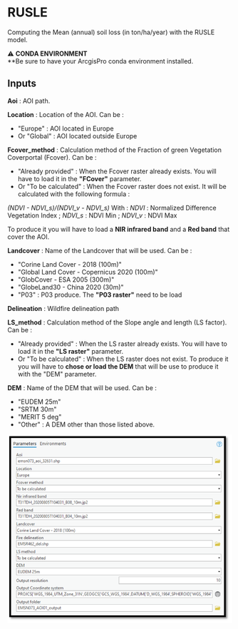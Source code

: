 # RUSLE
Computing the Mean (annual) soil loss (in ton/ha/year) with the RUSLE model.

:warning: **CONDA ENVIRONMENT**  
**Be sure to have your ArcgisPro conda environment installed.

## Inputs

**Aoi** : 
AOI path.

**Location** : 
Location of the AOI.
Can be :
- "Europe" : AOI located in Europe
- Or "Global" : AOI located outside Europe

**Fcover_method** :
Calculation method of the Fraction of green Vegetation Coverportal (Fcover).
Can be :
- "Already provided" : When the Fcover raster already exists. You will have to load it in the **"FCover"** parameter.
- Or "To be calculated" : When the Fcover raster does not exist. It will be calculated with the following formula :

_(NDVI - NDVI_s)/(NDVI_v - NDVI_s)_
With :
_NDVI_ : Normalized Difference Vegetation Index
; _NDVI_s_ : NDVI Min
; _NDVI_v_ : NDVI Max

To produce it you will have to load a **NIR infrared band** and a **Red band** that cover the AOI.

**Landcover** : 
Name of the Landcover that will be used.
Can be :
- "Corine Land Cover - 2018 (100m)"
- "Global Land Cover - Copernicus 2020 (100m)"
- "GlobCover - ESA 2005 (300m)"
- "GlobeLand30 - China 2020 (30m)"
- "P03" : P03 produce. The **"P03 raster"** need to be load

**Delineation** : Wildfire delineation path

**LS_method** : Calculation method of the Slope angle and length (LS factor).
Can be :
- "Already provided" : When the LS raster already exists. You will have to load it in the **"LS raster"** parameter.
- Or "To be calculated" : When the LS raster does not exist. To produce it you will have to **chose or load the DEM** that will be use to produce it with the "DEM" parameter.

**DEM** : Name of the DEM that will be used.
Can be :
- "EUDEM 25m"
- "SRTM 30m"
- "MERIT 5 deg"
- "Other" : A DEM other than those listed above.

![Arcgis  pro toolbox](static/Arcgis_pro_Toolbox.PNG)




